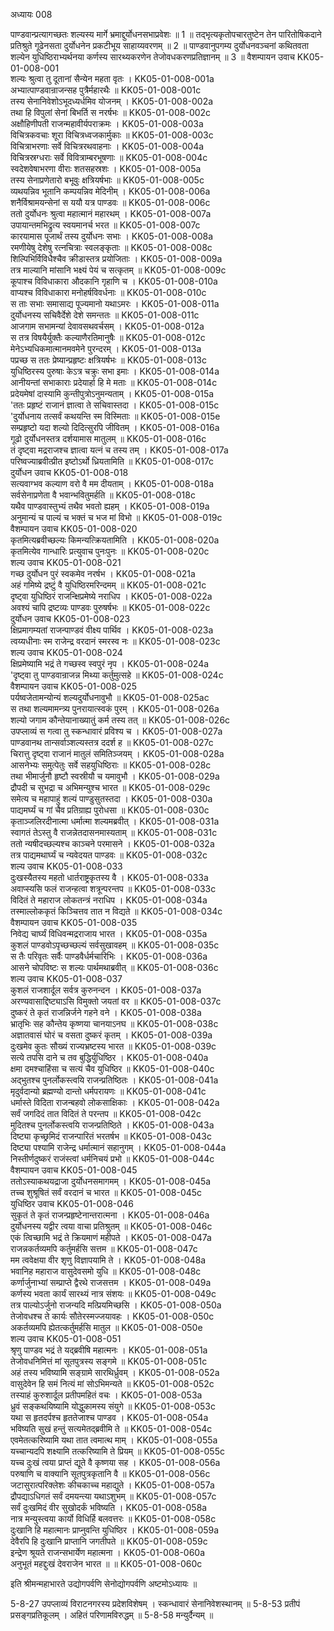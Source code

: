 अध्यायः 008

पाण्डवान्प्रत्यागच्छतः शल्यस्य मार्गे भ्रमाद्दुर्योधनसभाप्रवेशः ॥ 1 ॥ तद्भृत्यकृतोपचारतुष्टेन तेन पारितोषिकदाने प्रतिश्रुते गूढेनसता दुर्योधनेन प्रकटीभूय साहाय्यवरणम् ॥ 2 ॥ पाण्डवानुपगम्य दुर्योधनवञ्चनां कथितवता शल्येन युधिष्ठिराभ्यर्थनया कर्णस्य सारथ्यकरणेन तेजोवधकरणप्रतिज्ञानम् ॥ 3 ॥
वैशम्पायन उवाच 	KK05-01-008-001  
शल्यः श्रुत्वा तु दूतानां सैन्येन महता वृतः ।	KK05-01-008-001a  
अभ्यात्पाण्डवान्राजन्सह पुत्रैर्महारथैः ॥	KK05-01-008-001c  
तस्य सेनानिवेशोऽभूदध्यर्धमिव योजनम् ।	KK05-01-008-002a  
तथा हि विपुलां सेनां बिभर्ति स नरर्षभः ॥	KK05-01-008-002c  
अक्षौहिणीपती राजन्महावीर्यपराक्रमः ।	KK05-01-008-003a  
विचित्रकवचाः शूरा विचित्रध्वजकार्मुकाः ॥	KK05-01-008-003c  
विचित्राभरणाः सर्वे विचित्ररथवाहनाः ।	KK05-01-008-004a  
विचित्रस्रग्धराः सर्वे विवित्राम्बरभूषणाः ॥	KK05-01-008-004c  
स्वदेशवेषाभरणा वीराः शतसहस्रशः ।	KK05-01-008-005a  
तस्य सेनाप्रणेतारो बभूवुः क्षत्रियर्षभाः ॥	KK05-01-008-005c  
व्यथयन्निव भूतानि कम्पयन्निव मेदिनीम् ।	KK05-01-008-006a  
शनैर्विश्रामयन्सेनां स ययौ यत्र पाण्डवः ॥	KK05-01-008-006c  
ततो दुर्योधनः श्रुत्वा महात्मानं महारथम् ।	KK05-01-008-007a  
उपायान्तमभिद्रुत्य स्वयमानर्च भरत ॥	KK05-01-008-007c  
कारयामास पूजार्थं तस्य दुर्योधनः सभाः ।	KK05-01-008-008a  
रमणीयेषु देशेषु रत्नचित्राः स्वलङ्कृताः ॥	KK05-01-008-008c  
शिल्पिभिर्विविधैश्चैव क्रीडास्तत्र प्रयोजिताः ।	KK05-01-008-009a  
तत्र माल्यानि मांसानि भक्ष्यं पेयं च सत्कृतम् ॥	KK05-01-008-009c  
कूपाश्च विविधाकारा औदकानि गृहाणि च ।	KK05-01-008-010a  
वाप्यश्च विविधाकारा मनोहर्षविवर्धनाः ॥	KK05-01-008-010c  
स ताः सभाः समासाद्य पूज्यमानो यथाऽमरः ।	KK05-01-008-011a  
दुर्योधनस्य सचिवैर्देशे देशे समन्ततः ॥	KK05-01-008-011c  
आजगाम सभामन्यां देवावसथवर्चसम् ।	KK05-01-008-012a  
स तत्र विषयैर्युक्तैः कल्याणैरतिमानुषैः ॥	KK05-01-008-012c  
मेनेऽभ्यधिकमात्मानमवमेने पुरन्दरम् ।	KK05-01-008-013a  
पप्रच्छ स ततः प्रेष्यान्प्रहृष्टः क्षत्रियर्षभः ॥	KK05-01-008-013c  
युधिष्ठिरस्य पुरुषाः केऽत्र चक्रुः सभा इमाः ।	KK05-01-008-014a  
आनीयन्तां सभाकाराः प्रदेयार्हा हि मे मताः ॥	KK05-01-008-014c  
प्रदेयमेषां दास्यामि कुन्तीपुत्रोऽनुमन्यताम् । 	KK05-01-008-015a  
\'ततः प्रहृष्टं राजानं ज्ञात्वा ते सचिवास्तदा ।	KK05-01-008-015c  
\'दुर्योधनाय तत्सर्वं कथयन्ति स्म विस्मिताः ॥	KK05-01-008-015e  
सम्प्रहृष्टो यदा शल्यो दिदित्सुरपि जीवितम् ।	KK05-01-008-016a  
गूढो दुर्योधनस्तत्र दर्शयामास मातुलम् ॥	KK05-01-008-016c  
तं दृष्ट्वा मद्रराजश्च ज्ञात्वा यत्नं च तस्य तम् ।	KK05-01-008-017a  
परिष्वज्याब्रवीत्प्रीत इष्टोऽर्थो ध्रियतामिति ॥	KK05-01-008-017c  
दुर्योधन उवाच 	KK05-01-008-018  
सत्यवाग्भव कल्याण वरो वै मम दीयताम् ।	KK05-01-008-018a  
सर्वसेनाप्रणेता वै भवान्भवितुमर्हति ॥	KK05-01-008-018c  
यथैव पाण्डवास्तुभ्यं तथैव भवतो ह्यहम् ।	KK05-01-008-019a  
अनुमान्यं च पाल्यं च भक्तं च भज मां विभो ॥	KK05-01-008-019c  
वैशम्पायन उवाच 	KK05-01-008-020  
कृतमित्यब्रवीच्छल्यः किमन्यत्क्रियतामिति ।	KK05-01-008-020a  
कृतमित्येव गान्धारिः प्रत्युवाच पुनःपुनः ॥	KK05-01-008-020c  
शल्य उवाच 	KK05-01-008-021  
गच्छ दुर्योधन पुरं स्वकमेव नरर्षभ ।	KK05-01-008-021a  
अहं गमिष्ये द्रष्टुं वै युधिष्ठिरमरिन्दमम् ॥	KK05-01-008-021c  
दृष्ट्वा युधिष्ठिरं राजन्क्षिप्रमेष्ये नराधिप ।	KK05-01-008-022a  
अवश्यं चापि द्रष्टव्यः पाण्डवः पुरुषर्षभः ॥	KK05-01-008-022c  
दुर्योधन उवाच 	KK05-01-008-023  
क्षिप्रमागम्यतां राजन्पाण्डवं वीक्ष्य पार्थिव ।	KK05-01-008-023a  
त्वय्यधीनाः स्म राजेन्द्र वरदानं स्मरस्व नः ॥	KK05-01-008-023c  
शल्य उवाच 	KK05-01-008-024  
क्षिप्रमेष्यामि भद्रं ते गच्छस्व स्वपुरं नृप ।	KK05-01-008-024a  
\'दृष्ट्वा तु पाण्डवान्राजन्न मिथ्या कर्तुमुत्सहे ॥	KK05-01-008-024c  
वैशम्पायन उवाच 	KK05-01-008-025  
पर्यष्वजेतामन्योन्यं शल्यदुर्योधनावुभौ ॥	KK05-01-008-025ac  
स तथा शल्यमामन्त्र्य पुनरायात्स्वकं पुरम् ।	KK05-01-008-026a  
शल्यो जगाम कौन्तेयानाख्यातुं कर्म तस्य तत् ॥	KK05-01-008-026c  
उपप्लाव्यं स गत्वा तु स्कन्धावारं प्रविश्य च ।	KK05-01-008-027a  
पाण्डवानथ तान्सर्वाञ्शल्यस्तत्र ददर्श ह ॥	KK05-01-008-027c  
चिरात्तु दृष्ट्वा राजानं मातुलं समितिञ्जयम् ।	KK05-01-008-028a  
आसनेभ्यः समुत्पेतुः सर्वे सहयुधिष्ठिराः ॥	KK05-01-008-028c  
तथा भीमार्जुनौ हृष्टौ स्वस्रीयौ च यमावुभौ ।	KK05-01-008-029a  
द्रौपदी च सुभद्रा च अभिमन्युश्च भारत ॥	KK05-01-008-029c  
समेत्य च महापाहुं शल्यं पाण्डुसुतस्तदा ।	KK05-01-008-030a  
पाद्यमर्घ्यं च गां चैव प्रतिग्राह्य पुरोधसा ॥	KK05-01-008-030c  
कृताञ्जलिरदीनात्मा धर्मात्मा शल्यमब्रवीत् ।	KK05-01-008-031a  
स्वागतं तेऽस्तु वै राजन्नेतदासनमास्यताम् ॥	KK05-01-008-031c  
ततो न्यषीदच्छल्यश्च काञ्चने परमासने ।	KK05-01-008-032a  
तत्र पाद्यमथार्घ्यं च न्यवेदयत पाण्डवः ॥	KK05-01-008-032c  
शल्य उवाच 	KK05-01-008-033  
दुःखस्यैतस्य महतो धार्तराष्ट्रकृतस्य वै ।	KK05-01-008-033a  
अवाप्स्यसि फलं राजन्हत्वा शत्रून्परन्तप ॥	KK05-01-008-033c  
विदितं ते महाराज लोकतन्त्रं नराधिप ।	KK05-01-008-034a  
तस्माल्लोककृतं किञ्चित्तव तात न विद्यते ॥	KK05-01-008-034c  
वैशम्पायन उवाच 	KK05-01-008-035  
निवेद्य चार्घ्यं विधिवन्मद्रराजाय भारत ।	KK05-01-008-035a  
कुशलं पाण्डवोऽपृच्छच्छल्यं सर्वसुखावहम् ॥	KK05-01-008-035c  
स तैः परिवृतः सर्वैः पाण्डवैर्धर्मचारिभिः ।	KK05-01-008-036a  
आसने चोपविष्टः स शल्यः पार्थमथाब्रवीत् ॥	KK05-01-008-036c  
शल्य उवाच 	KK05-01-008-037  
कुशलं राजशार्दूल सर्वत्र कुरुनन्दन ।	KK05-01-008-037a  
अरण्यवासाद्दिष्ट्याऽसि विमुक्तो जयतां वर ॥	KK05-01-008-037c  
दुष्करं ते कृतं राजन्निर्जने गहने वने ।	KK05-01-008-038a  
भ्रातृभिः सह कौन्तेय कृष्णया चानयाऽनघ ॥	KK05-01-008-038c  
अज्ञातवासं घोरं च वसता दुष्करं कृतम् ।	KK05-01-008-039a  
दुःखमेव कुतः सौख्यं राज्यभ्रष्टस्य भारत ॥	KK05-01-008-039c  
सत्ये तपसि दाने च तव बुद्धिर्युधिष्ठिर ।	KK05-01-008-040a  
क्षमा दमश्चाहिंसा च सत्यं चैव युधिष्ठिर ॥	KK05-01-008-040c  
अद्भुतश्च पुनर्लोकस्त्वयि राजन्प्रतिष्ठितः ।	KK05-01-008-041a  
मृदुर्वदान्यो ब्रह्मण्यो दान्तो धर्मपरायणः ॥	KK05-01-008-041c  
धर्मास्ते विदिता राजन्बहवो लोकसाक्षिकाः ।	KK05-01-008-042a  
सर्वं जगदिदं तात विदितं ते परन्तप ॥	KK05-01-008-042c  
मुदितश्च पुनर्लोकस्त्वयि राजन्प्रतिष्ठिते ।	KK05-01-008-043a  
दिष्ट्या कृच्छ्रमिदं राजन्पारितं भरतर्षभ ॥	KK05-01-008-043c  
दिष्ट्या पश्यामि राजेन्द्र धर्मात्मानं सहानुगम् ।	KK05-01-008-044a  
निस्तीर्णदुष्करं राजंस्त्वां धर्मनिचयं प्रभो ॥	KK05-01-008-044c  
वैशम्पायन उवाच 	KK05-01-008-045  
ततोऽस्याकथयद्राजा दुर्योधनसमागमम् ।	KK05-01-008-045a  
तच्च शुश्रूषितं सर्वं वरदानं च भारत ॥	KK05-01-008-045c  
युधिष्ठिर उवाच 	KK05-01-008-046  
सुकृतं ते कृतं राजन्प्रहृष्टेनान्तरात्मना ।	KK05-01-008-046a  
दुर्योधनस्य यद्वीर त्वया वाचा प्रतिश्रुतम् ॥	KK05-01-008-046c  
एकं त्विच्छामि भद्रं ते क्रियमाणं महीपते ।	KK05-01-008-047a  
राजन्नकर्तव्यमपि कर्तुमर्हसि सत्तम ॥	KK05-01-008-047c  
मम त्ववेक्षया वीर शृणु विज्ञापयामि ते ।	KK05-01-008-048a  
भवानिह महाराज वासुदेवसमो युधि ॥	KK05-01-008-048c  
कर्णार्जुनाभ्यां सम्प्राप्ते द्वैरथे राजसत्तम ।	KK05-01-008-049a  
कर्णस्य भवता कार्यं सारथ्यं नात्र संशयः ॥	KK05-01-008-049c  
तत्र पाल्योऽर्जुनो राजन्यदि मत्प्रियमिच्छसि ।	KK05-01-008-050a  
तेजोवधश्च ते कार्यः सौतेरस्मज्जयावहः ।	KK05-01-008-050c  
अकर्तव्यमपि ह्येतत्कर्तुमर्हसि मातुल ॥	KK05-01-008-050e  
शल्य उवाच 	KK05-01-008-051  
श्रृणु पाण्डव भद्रं ते यद्ब्रवीषि महात्मनः ।	KK05-01-008-051a  
तेजोवधनिमित्तं मां सूतपुत्रस्य सङ्गमे ॥	KK05-01-008-051c  
अहं तस्य भविष्यामि सङ्ग्रामे सारथिर्ध्रुवम् ।	KK05-01-008-052a  
वासुदेवेन हि समं नित्यं मां सोऽभिमन्यते ॥	KK05-01-008-052c  
तस्याहं कुरुशार्दूल प्रतीपमहितं वचः ।	KK05-01-008-053a  
ध्रुवं सङ्कथयिष्यामि योद्धुकामस्य संयुगे ॥	KK05-01-008-053c  
यथा स हृतदर्पश्च हृततेजाश्च पाण्डव ।	KK05-01-008-054a  
भविष्यति सुखं हन्तुं सत्यमेतद्ब्रवीमि ते ॥	KK05-01-008-054c  
एवमेतत्करिष्यामि यथा तात त्वमात्थ माम् ।	KK05-01-008-055a  
यच्चान्यदपि शक्ष्यामि तत्करिष्यामि ते प्रियम् ॥	KK05-01-008-055c  
यच्च दुःखं त्वया प्राप्तं द्यूते वै कृष्णया सह ।	KK05-01-008-056a  
परुषाणि च वाक्यानि सूतपुत्रकृतानि वै ॥	KK05-01-008-056c  
जटासुरात्परिक्लेशः कीचकाच्च महाद्युते ।	KK05-01-008-057a  
द्रौपद्याऽधिगतं सर्वं दमयन्त्या यथाऽशुभम् ॥	KK05-01-008-057c  
सर्वं दुःखमिदं वीर सुखोदर्कं भविष्यति ।	KK05-01-008-058a  
नात्र मन्युस्त्वया कार्यो विधिर्हि बलवत्तरः ॥	KK05-01-008-058c  
दुःखानि हि महात्मानः प्राप्नुवन्ति युधिष्ठिर ।	KK05-01-008-059a  
देवैरपि हि दुःखानि प्राप्तानि जगतीपते ॥	KK05-01-008-059c  
इन्द्रेण श्रूयते राजन्सभार्येण महात्मना ।	KK05-01-008-060a  
अनुभूतं महद्दुःखं देवराजेन भारत ॥ ॥	KK05-01-008-060c  

इति श्रीमन्महाभारते उद्योगपर्वणि सेनोद्योगपर्वणि अष्टमोऽध्यायः ॥

5-8-27 उपप्लाव्यं विराटनगरस्य प्रदेशविशेषम् । स्कन्धावारं सेनानिवेशस्थानम् ॥ 5-8-53 प्रतीपं प्रसङ्गप्रतिकूलम् । अहितं परिणामविरुद्धम् ॥ 5-8-58 मन्युर्दैन्यम् ॥
